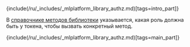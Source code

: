 {include(/ru/_includes/_mlplatform_library_authz.md)[tags=intro_part]}

В [справочнике методов библиотеки](../library-reference) указывается, какая роль должна быть у токена, чтобы вызвать конкретный метод.

{include(/ru/_includes/_mlplatform_library_authz.md)[tags=main_part]}
